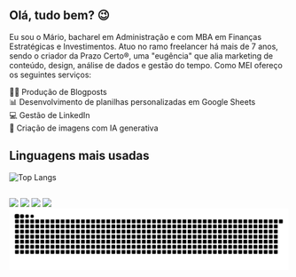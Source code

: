 ## Olá, tudo bem? 😉

Eu sou o Mário, bacharel em Administração e com MBA em Finanças Estratégicas e Investimentos.
Atuo no ramo freelancer há mais de 7 anos, sendo o criador da Prazo Certo®, uma "eugência" que alia marketing de conteúdo, design, análise de dados e gestão do tempo. Como MEI ofereço os seguintes serviços: 

✍🏽 Produção de Blogposts\
📊 Desenvolvimento de planilhas personalizadas em Google Sheets\
💻 Gestão de LinkedIn\
🤖 Criação de imagens com IA generativa

## Linguagens mais usadas

![Top Langs](https://github-readme-stats.vercel.app/api/top-langs/?username=marioluciofjr&langs_count=10)

          

##
 
<div>  	
  <a href="https://www.linkedin.com/in/marioluciofjr" target="_blank"><img src="https://img.shields.io/badge/-LinkedIn-%230077B5?style=for-the-badge&logo=linkedin&logoColor=white" target="_blank"></a> 
  <a href = "mailto:marioluciofjr@gmail.com" target="_blank"><img src="https://img.shields.io/badge/-Gmail-%23333?style=for-the-badge&logo=gmail&logoColor=white" target="_blank"></a>
  <a href = "https://support.google.com/profile/119801043?sjid=9010980831254432834-SA" target="_blank"><img src="https://img.shields.io/badge/Google%20Experts-34A853?style=for-the-badge&logo=google&logoColor=white" target="_blank"></a>
  <a href="https://prazocerto.me/contato" target="_blank"><img src="https://img.shields.io/badge/prazocerto.me/contato-230023?style=for-the-badge&logo=wordpress&logoColor=white" target="_blank"></a>
  
</div>

<picture>
  <source media="(prefers-color-scheme: dark)" srcset="https://raw.githubusercontent.com/marioluciofjr/marioluciofjr/output/github-contribution-grid-snake-dark.svg">
  <source media="(prefers-color-scheme: light)" srcset="https://raw.githubusercontent.com/marioluciofjr/marioluciofjr/output/github-contribution-grid-snake.svg">
  <img alt="github contribution grid snake animation" src="https://raw.githubusercontent.com/marioluciofjr/marioluciofjr/output/github-contribution-grid-snake.svg">
</picture>






